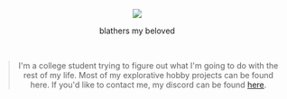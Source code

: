 <p align="center">
   <img src="https://64.media.tumblr.com/tumblr_mbqzptoTy61qeg6edo1_r2_250.gifv" />
   <div align="center">blathers my beloved</div>
</p>
<br>
<blockquote align="center">I'm a college student trying to figure out what I'm going to do with the rest of my life. Most of my explorative hobby projects can be found here. If you'd like to contact me, my discord can be found <a href="https://discord.com/users/195736618064281610">here</a>.</blockquote>
